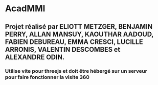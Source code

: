 # AcadMMI
## Projet réalisé par ELIOTT METZGER, BENJAMIN PERRY, ALLAN MANSUY, KAOUTHAR AADOUD, FABIEN DEBUREAU, EMMA CRESCI, LUCILLE ARRONIS, VALENTIN DESCOMBES et ALEXANDRE ODIN.

### Utilise vite pour threejs et doit être hébergé sur un serveur pour faire fonctionner la visite 360